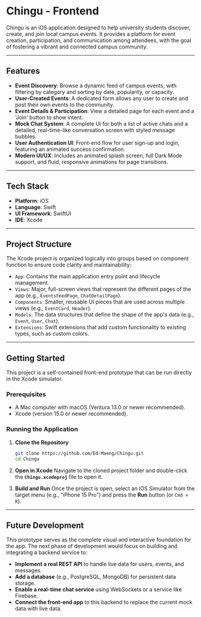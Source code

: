 # Chingu - Frontend

Chingu is an iOS application designed to help university students discover, create, and join local campus events. It provides a platform for event creation, participation, and communication among attendees, with the goal of fostering a vibrant and connected campus community.

---

## Features

- **Event Discovery**: Browse a dynamic feed of campus events, with filtering by category and sorting by date, popularity, or capacity.
- **User-Created Events**: A dedicated form allows any user to create and post their own events to the community.
- **Event Details & Participation**: View a detailed page for each event and a 'Join' button to show intent.
- **Mock Chat System**: A complete UI for both a list of active chats and a detailed, real-time-like conversation screen with styled message bubbles.
- **User Authentication UI**: Front-end flow for user sign-up and login, featuring an animated success confirmation.
- **Modern UI/UX**: Includes an animated splash screen, full Dark Mode support, and fluid, responsive animations for page transitions.

---

## Tech Stack

- **Platform**: iOS
- **Language**: Swift
- **UI Framework**: SwiftUI
- **IDE**: Xcode

---

## Project Structure

The Xcode project is organized logically into groups based on component function to ensure code clarity and maintainability:

- `App`: Contains the main application entry point and lifecycle management.
- `Views`: Major, full-screen views that represent the different pages of the app (e.g., `EventsFeedPage`, `ChatDetailPage`).
- `Components`: Smaller, reusable UI pieces that are used across multiple views (e.g., `EventCard`, `Header`).
- `Models`: The data structures that define the shape of the app's data (e.g., `Event`, `User`, `Chat`).
- `Extensions`: Swift extensions that add custom functionality to existing types, such as custom colors.

---

## Getting Started

This project is a self-contained front-end prototype that can be run directly in the Xcode simulator.

### Prerequisites
- A Mac computer with macOS (Ventura 13.0 or newer recommended).
- Xcode (version 15.0 or newer recommended).

### Running the Application

1.  **Clone the Repository**
    ```bash
    git clone https://github.com/Ed-Maeng/Chingu.git
    cd Chingu
    ```

2.  **Open in Xcode**
    Navigate to the cloned project folder and double-click the **`Chingu.xcodeproj`** file to open it.

3.  **Build and Run**
    Once the project is open, select an iOS Simulator from the target menu (e.g., "iPhone 15 Pro") and press the **Run** button (or `Cmd + R`).

---

## Future Development

This prototype serves as the complete visual and interactive foundation for the app. The next phase of development would focus on building and integrating a backend service to:

- **Implement a real REST API** to handle live data for users, events, and messages.
- **Add a database** (e.g., PostgreSQL, MongoDB) for persistent data storage.
- **Enable a real-time chat service** using WebSockets or a service like Firebase.
- **Connect the front-end app** to this backend to replace the current mock data with live data.
